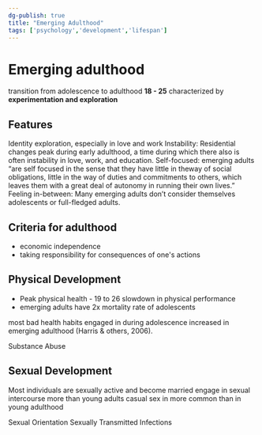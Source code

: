 ```yaml
---
dg-publish: true
title: "Emerging Adulthood"
tags: ['psychology','development','lifespan']
---
```



# Emerging adulthood 
transition from adolescence to adulthood 
**18 - 25** 
characterized by **experimentation and exploration**

## Features 
Identity exploration, especially in love and work
Instability: Residential changes peak during early adulthood, a time during which there also is often instability in love, work, and education.
Self-focused: emerging adults “are self focused in the sense that they have little in theway of social obligations, little in the way of duties and commitments to others, which leaves them with a great deal of autonomy in running their own lives.”
Feeling in-between: Many emerging adults don’t consider themselves adolescents or full-fledged adults.

## Criteria for adulthood
- economic independence
- taking responsibility for consequences of one's actions

## Physical Development 
- Peak physical health - 19 to 26
   slowdown in physical performance
- emerging adults have 2x mortality rate of adolescents 

most bad health habits engaged in during adolescence increased in emerging adulthood (Harris & others, 2006).

Substance Abuse 

## Sexual Development 
Most individuals are sexually active and become married
engage in sexual intercourse more than young adults
casual sex in more common than in young adulthood 

Sexual Orientation
Sexually Transmitted Infections

